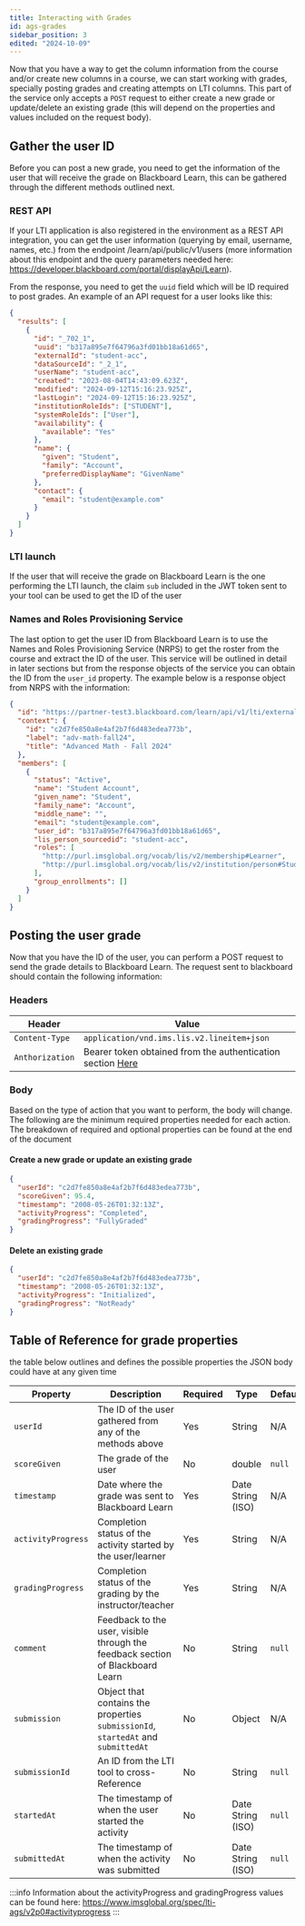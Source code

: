 ```yaml
---
title: Interacting with Grades
id: ags-grades
sidebar_position: 3
edited: "2024-10-09"
---
```


Now that you have a way to get the column information from the course and/or create new columns in a course, we can start working with grades, specially posting grades and creating attempts on LTI columns. This part of the service only accepts a `POST` request to either create a new grade or update/delete an existing grade (this will depend on the properties and values included on the request body).

## Gather the user ID

Before you can post a new grade, you need to get the information of the user that will receive the grade on Blackboard Learn, this can be gathered through the different methods outlined next.

### REST API

If your LTI application is also registered in the environment as a REST API integration, you can get the user information (querying by email, username, names, etc.) from the endpoint /learn/api/public/v1/users (more information about this endpoint and the query parameters needed here: <https://developer.blackboard.com/portal/displayApi/Learn>).

From the response, you need to get the `uuid` field which will be ID required to post grades. An example of an API request for a user looks like this:

```json
{
  "results": [
    {
      "id": "_702_1",
      "uuid": "b317a895e7f64796a3fd01bb18a61d65",
      "externalId": "student-acc",
      "dataSourceId": "_2_1",
      "userName": "student-acc",
      "created": "2023-08-04T14:43:09.623Z",
      "modified": "2024-09-12T15:16:23.925Z",
      "lastLogin": "2024-09-12T15:16:23.925Z",
      "institutionRoleIds": ["STUDENT"],
      "systemRoleIds": ["User"],
      "availability": {
        "available": "Yes"
      },
      "name": {
        "given": "Student",
        "family": "Account",
        "preferredDisplayName": "GivenName"
      },
      "contact": {
        "email": "student@example.com"
      }
    }
  ]
}
```

### LTI launch

If the user that will receive the grade on Blackboard Learn is the one performing the LTI launch, the claim `sub` included in the JWT token sent to your tool can be used to get the ID of the user

### Names and Roles Provisioning Service

The last option to get the user ID from Blackboard Learn is to use the Names and Roles Provisioning Service (NRPS) to get the roster from the course and extract the ID of the user. This service will be outlined in detail in later sections but from the response objects of the service you can obtain the ID from the `user_id` property. The example below is a response object from NRPS with the information:

```json
{
  "id": "https://partner-test3.blackboard.com/learn/api/v1/lti/external/namesandroles/_220_1?groups=true",
  "context": {
    "id": "c2d7fe850a8e4af2b7f6d483edea773b",
    "label": "adv-math-fall24",
    "title": "Advanced Math - Fall 2024"
  },
  "members": [
    {
      "status": "Active",
      "name": "Student Account",
      "given_name": "Student",
      "family_name": "Account",
      "middle_name": "",
      "email": "student@example.com",
      "user_id": "b317a895e7f64796a3fd01bb18a61d65",
      "lis_person_sourcedid": "student-acc",
      "roles": [
        "http://purl.imsglobal.org/vocab/lis/v2/membership#Learner",
        "http://purl.imsglobal.org/vocab/lis/v2/institution/person#Student"
      ],
      "group_enrollments": []
    }
  ]
}
```

## Posting the user grade

Now that you have the ID of the user, you can perform a POST request to send the grade details to Blackboard Learn. The request sent to blackboard should contain the following information:

### Headers

| Header          | Value                                                                                        |
| --------------- | -------------------------------------------------------------------------------------------- |
| `Content-Type`  | `application/vnd.ims.lis.v2.lineitem+json`                                                   |
| `Anthorization` | Bearer token obtained from the authentication section [Here](../01-authenticating-to-ags.md) |

### Body

Based on the type of action that you want to perform, the body will change. The following are the minimum required properties needed for each action. The breakdown of required and optional properties can be found at the end of the document

#### Create a new grade or update an existing grade

```json
{
  "userId": "c2d7fe850a8e4af2b7f6d483edea773b",
  "scoreGiven": 95.4,
  "timestamp": "2008-05-26T01:32:13Z",
  "activityProgress": "Completed",
  "gradingProgress": "FullyGraded"
}
```

#### Delete an existing grade

```json
{
  "userId": "c2d7fe850a8e4af2b7f6d483edea773b",
  "timestamp": "2008-05-26T01:32:13Z",
  "activityProgress": "Initialized",
  "gradingProgress": "NotReady"
}
```

## Table of Reference for grade properties

the table below outlines and defines the possible properties the JSON body could have at any given time

| Property           | Description                                                                       | Required | Type              | Default |
| ------------------ | --------------------------------------------------------------------------------- | -------- | ----------------- | ------- |
| `userId`           | The ID of the user gathered from any of the methods above                         | Yes      | String            | N/A     |
| `scoreGiven`       | The grade of the user                                                             | No       | double            | `null`  |
| `timestamp`        | Date where the grade was sent to Blackboard Learn                                 | Yes      | Date String (ISO) | N/A     |
| `activityProgress` | Completion status of the activity started by the user/learner                     | Yes      | String            | N/A     |
| `gradingProgress`  | Completion status of the grading by the instructor/teacher                        | Yes      | String            | N/A     |
| `comment`          | Feedback to the user, visible through the feedback section of Blackboard Learn    | No       | String            | `null`  |
| `submission`       | Object that contains the properties `submissionId`, `startedAt` and `submittedAt` | No       | Object            | N/A     |
| `submissionId`     | An ID from the LTI tool to cross-Reference                                        | No       | String            | `null`  |
| `startedAt`        | The timestamp of when the user started the activity                               | No       | Date String (ISO) | `null`  |
| `submittedAt`      | The timestamp of when the activity was submitted                                  | No       | Date String (ISO) | `null`  |

:::info
Information about the activityProgress and gradingProgress values can be found here: <https://www.imsglobal.org/spec/lti-ags/v2p0#activityprogress>
:::
